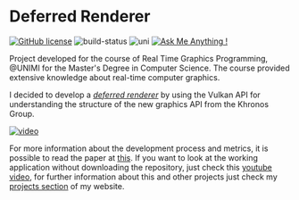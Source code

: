 # Deferred Renderer

[![GitHub license](https://img.shields.io/badge/license-MIT-brightgreen)](https://github.com/manuelpagliuca/Affine/blob/main/LICENSE)
![build-status](https://img.shields.io/badge/build-working-green)
![uni](https://img.shields.io/badge/university-project-blue)
[![Ask Me Anything !](https://img.shields.io/badge/Ask%20me-anything-1abc9c.svg)](mailto:pagliuca.manuel@gmail.com) 

Project developed for the course of Real Time Graphics Programming, @UNIMI for the Master's Degree in Computer Science.
The course provided extensive knowledge about real-time computer graphics.

I decided to develop a [*deferred renderer*](https://en.wikipedia.org/wiki/Deferred_shading) by using the Vulkan API for understanding the structure of the new graphics API from the Khronos Group.

[![video](https://manuelpagliuca.com/images/vulkan_proj.png)](https://www.youtube.com/watch?v=V7PxEpzkY1c&t=1s "Deferred Rendering with Vulkan - Real Time Graphics Programming Course, MSc @UNIMI, Milan")

For more information about the development process and metrics, it is possible to read the paper at [this](https://manuelpagliuca.com/files/DEFERRED_RENDERING___RTGP.pdf).
If you want to look at the working application without downloading the repository, just check this [youtube video](https://youtu.be/V7PxEpzkY1c), 
for further information about this and other projects just check my [projects section](https://manuelpagliuca.com/projects.html) of my website.
